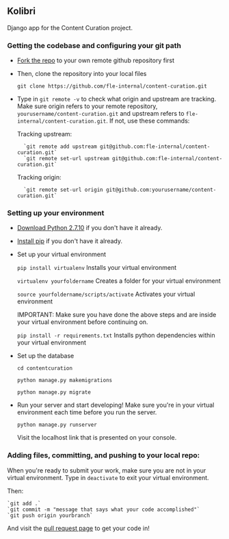 ## Kolibri

Django app for the Content Curation project.

### Getting the codebase and configuring your git path

* [Fork the repo](https://github.com/fle-internal/content-curation) to your own remote github repository first

* Then, clone the repository into your local files

	`git clone https://github.com/fle-internal/content-curation.git`

* Type in `git remote -v` to check what origin and upstream are tracking. Make sure origin refers to your remote repository, `yourusername/content-curation.git` and upstream refers to `fle-internal/content-curation.git`. 
If not, use these commands:

	Tracking upstream: 

		`git remote add upstream git@github.com:fle-internal/content-curation.git`
		`git remote set-url upstream git@github.com:fle-internal/content-curation.git`

	Tracking origin:

		`git remote set-url origin git@github.com:yourusername/content-curation.git`

### Setting up your environment

* [Download Python 2.7.10](https://www.python.org/downloads/) if you don't have it already. 

* [Install pip](https://pypi.python.org/pypi/pip) if you don't have it already.

* Set up your virtual environment

	`pip install virtualenv` Installs your virtual environment

	`virtualenv yourfoldername` Creates a folder for your virtual environment

	`source yourfoldername/scripts/activate` Activates your virtual environment

	IMPORTANT: Make sure you have done the above steps and are inside your virtual environment before continuing on.

	`pip install -r requirements.txt` Installs python dependencies within your virtual environment

* Set up the database 

	`cd contentcuration`
	
	`python manage.py makemigrations`

	`python manage.py migrate`

* Run your server and start developing! Make sure you're in your virtual environment each time before you run the server.

	`python manage.py runserver` 

	Visit the localhost link that is presented on your console. 

### Adding files, committing, and pushing to your local repo:

When you're ready to submit your work, make sure you are not in your virtual environment. 
Type in `deactivate` to exit your virtual environment. 

Then: 

	`git add .`
	`git commit -m "message that says what your code accomplished"`
	`git push origin yourbranch`

And visit the [pull request page](https://github.com/fle-internal/fle-home/pulls) to get your code in!
